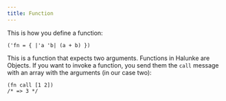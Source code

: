 ```yaml
---
title: Function
---
```


This is how you define a function:

```
('fn = { |'a 'b| (a + b) })
```

This is a function that expects two arguments. Functions in Halunke are
Objects. If you want to invoke a function, you send them the `call` message
with an array with the arguments (in our case two):

```
(fn call [1 2])
/* => 3 */
```
